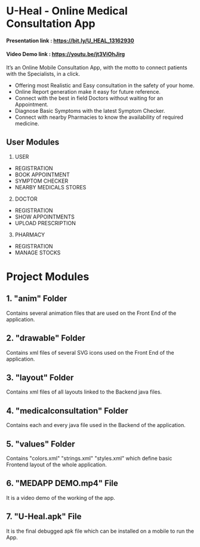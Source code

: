 # U-Heal - Online Medical Consultation App

#### Presentation link : https://bit.ly/U_HEAL_13162930

#### Video Demo link : https://youtu.be/jt3ViOhJirg


It’s an Online Mobile Consultation App, with the motto to connect patients with the Specialists, in a click.

- Offering most Realistic and Easy consultation in the safety of your home.
- Online Report generation make it easy for future reference.
- Connect with the best in field Doctors without waiting for an Appointment.
- Diagnose Basic Symptoms with the latest Symptom Checker.
- Connect with nearby Pharmacies to know the availability of required medicine.

## User Modules
1. USER 
- REGISTRATION
- BOOK APPOINTMENT
- SYMPTOM CHECKER
- NEARBY MEDICALS STORES

2. DOCTOR
- REGISTRATION
- SHOW APPOINTMENTS
- UPLOAD PRESCRIPTION 

3. PHARMACY
- REGISTRATION
- MANAGE STOCKS

# Project Modules

## 1. "anim" Folder
Contains several animation files that are used on the Front End of the application.

## 2. "drawable" Folder
Contains xml files of several SVG icons used on the Front End of the application.

## 3. "layout" Folder
Contains xml files of all layouts linked to the Backend java files.

## 4. "medicalconsultation" Folder
Contains each and every java file used in the Backend of the application.

## 5. "values" Folder
Contains "colors.xml" "strings.xml" "styles.xml" which define basic Frontend layout of the whole application.

## 6. "MEDAPP DEMO.mp4" File
It is a video demo of the working of the app.

## 7. "U-Heal.apk" File
It is the final debugged apk file which can be installed on a mobile to run the App.
